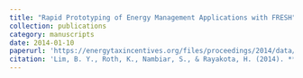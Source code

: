 ```yaml
---
title: "Rapid Prototyping of Energy Management Applications with FRESH"
collection: publications
category: manuscripts
date: 2014-01-10
paperurl: 'https://energytaxincentives.org/files/proceedings/2014/data/papers/11-763.pdf'
citation: 'Lim, B. Y., Roth, K., Nambiar, S., & Rayakota, H. (2014). **Rapid Prototyping of Energy Management Applications with FRESH**'
---
```


